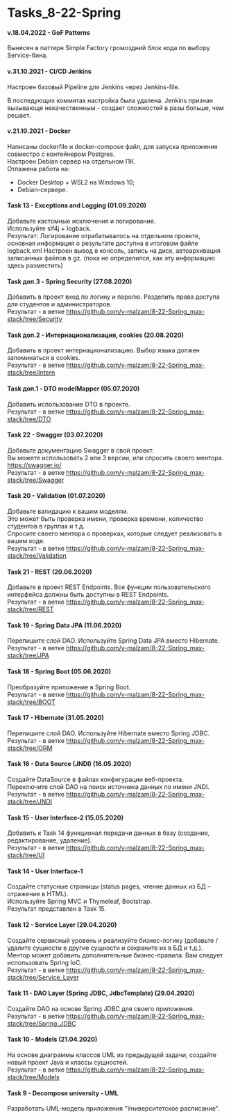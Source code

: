 # Tasks_8-22-Spring

#### v.18.04.2022 - GoF Patterns

Вынесен в паттерн Simple Factory громоздний блок кода по выбору Service-бина. 

#### v.31.10.2021 - CI/CD Jenkins

Настроен базовый Pipeline для Jenkins через Jenkins-file.  

В последующих коммитах настройка была удалена. Jenkins признан вызывающе некачественным - создает сложностей в разы больше, чем решает.

#### v.21.10.2021 - Docker

Написаны dockerfile и docker-compose файл, для запуска приложения совместро с контейнером Postgres.  
Настроен Debian сервер на отдельном ПК.   
Отлажена работа на:
 - Docker Desktop + WSL2 на Windows 10;
 - Debian-сервере.

#### Task 13 - Exceptions and Logging (01.09.2020)

Добавьте кастомные исключения и логирование.  
Используйте slf4j + logback.  
Результат: Логирование отрабатывалось на отдельном проекте, основная информация о результате доступна в итоговом файле
logback.xml Настроен вывод в консоль, запись на диск, автоархивация записанных файлов в gz. (пока не определился, как
эту информацию здесь разместить)

#### Task доп.3 - Spring Security (27.08.2020)

Добавить в проект вход по логину и паролю. Разделить права доступа для студентов и администраторов.  
Результат - в ветке https://github.com/v-malzam/8-22-Spring_max-stack/tree/Security

#### Task доп.2 - Интернационализация, cookies (20.08.2020)

Добавить в проект интернационализацию. Выбор языка должен запоминаться в cookies.  
Результат - в ветке https://github.com/v-malzam/8-22-Spring_max-stack/tree/Intern

#### Task доп.1 - DTO modelMapper (05.07.2020)

Добавить использование DTO в проекте.  
Результат - в ветке https://github.com/v-malzam/8-22-Spring_max-stack/tree/DTO

#### Task 22 - Swagger (03.07.2020)

Добавьте документацию Swagger в свой проект.  
Вы можете использовать 2 или 3 версии, или спросить своего ментора.  
https://swagger.io/  
Результат - в ветке https://github.com/v-malzam/8-22-Spring_max-stack/tree/Swagger

#### Task 20 - Validation (01.07.2020)

Добавьте валидацию к вашим моделям.  
Это может быть проверка имени, проверка времени, количество студентов в группах и т.д.  
Спросите своего ментора о проверках, которые следует реализовать в вашем коде.  
Результат - в ветке https://github.com/v-malzam/8-22-Spring_max-stack/tree/Validation

#### Task 21 - REST (20.06.2020)

Добавьте в проект REST Endpoints. Все функции пользовательского интерфейса должны быть доступны в REST Endpoints.  
Результат - в ветке https://github.com/v-malzam/8-22-Spring_max-stack/tree/REST

#### Task 19 - Spring Data JPA (11.06.2020)

Перепишите слой DAO. Используйте Spring Data JPA вместо Hibernate.  
Результат - в ветке https://github.com/v-malzam/8-22-Spring_max-stack/tree/JPA

#### Task 18 - Spring Boot  (05.06.2020)

Преобразуйте приложение в Spring Boot.  
Результат - в ветке https://github.com/v-malzam/8-22-Spring_max-stack/tree/BOOT

#### Task 17 - Hibernate (31.05.2020)

Перепишите слой DAO. Используйте Hibernate вместо Spring JDBC.  
Результат - в ветке https://github.com/v-malzam/8-22-Spring_max-stack/tree/ORM

#### Task 16 - Data Source (JNDI) (16.05.2020)

Создайте DataSource в файлах конфигурации веб-проекта. Переключите слой DAO на поиск источника данных по имени JNDI.  
Результат - в ветке https://github.com/v-malzam/8-22-Spring_max-stack/tree/JNDI

#### Task 15 - User Interface-2 (15.05.2020)

Добавить к Task 14 функционал передачи данных в базу (создание, редактирование, удаление).  
Результат - в ветке https://github.com/v-malzam/8-22-Spring_max-stack/tree/UI

#### Task 14 - User Interface-1

Создайте статусные страницы (status pages, чтение данных из БД – отражение в HTML).  
Используйте Spring MVC и Thymeleaf, Bootstrap.  
Результат представлен в Task 15.

#### Task 12 - Service Layer (29.04.2020)

Создайте сервисный уровень и реализуйте бизнес-логику (добавьте / удалите сущности в другие сущности и сохраните их в БД
и т.д.). Ментор может добавить дополнительные бизнес-правила. Вам следует использовать Spring IoC.  
Результат - в ветке https://github.com/v-malzam/8-22-Spring_max-stack/tree/Service_Layer

#### Task 11 - DAO Layer (Spring JDBC, JdbcTemplate) (29.04.2020)

Создайте DAO на основе Spring JDBC для своего приложения.  
Результат - в ветке https://github.com/v-malzam/8-22-Spring_max-stack/tree/Spring_JDBC

#### Task 10 - Models (21.04.2020)

На основе диаграммы классов UML из предыдущей задачи, создайте новый проект Java и классы сущностей.  
Результат - в ветке https://github.com/v-malzam/8-22-Spring_max-stack/tree/Models

#### Task 9 - Decompose university - UML

Разработать UML-модель приложения "Университетское расписание".
